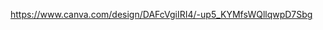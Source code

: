 [https://www.canva.com/design/DAFcVgiIRI4/-up5_KYMfsWQllqwpD7Sbg
](https://www.canva.com/design/DAFcVgiIRI4/-up5_KYMfsWQllqwpD7Sbg/view?utm_content=DAFcVgiIRI4&utm_campaign=designshare&utm_medium=link2&utm_source=sharebutton)
